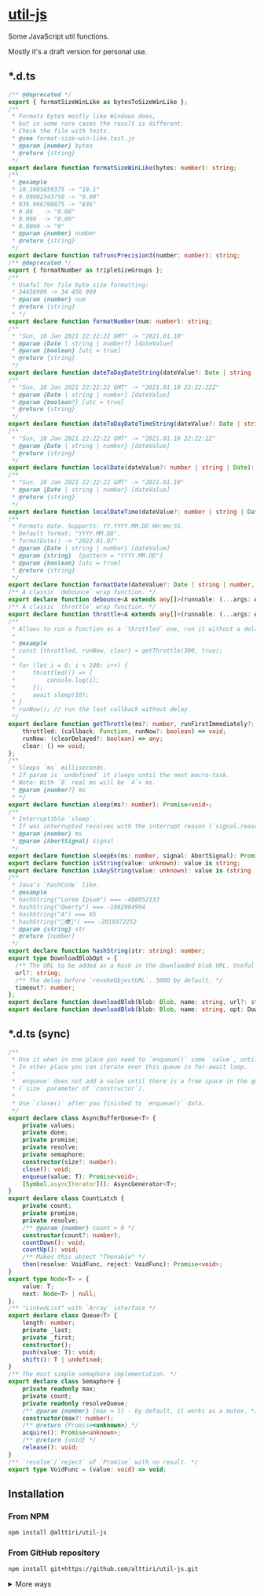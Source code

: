 # [util-js](https://github.com/AlttiRi/util-js)

Some JavaScript util functions.

Mostly it's a draft version for personal use.

## *.d.ts

```ts
/** @deprecated */
export { formatSizeWinLike as bytesToSizeWinLike };
/**
 * Formats bytes mostly like Windows does,
 * but in some rare cases the result is different.
 * Check the file with tests.
 * @see format-size-win-like.test.js
 * @param {number} bytes
 * @return {string}
 */
export declare function formatSizeWinLike(bytes: number): string;
/**
 * @example
 * 10.1005859375 -> "10.1"
 * 9.99902343750 -> "9.99"
 * 836.966796875 -> "836"
 * 0.08   -> "0.08"
 * 0.099  -> "0.09"
 * 0.0099 -> "0"
 * @param {number} number
 * @return {string}
 */
export declare function toTruncPrecision3(number: number): string;
/** @deprecated */
export { formatNumber as tripleSizeGroups };
/**
 * Useful for file byte size formatting:
 * 34456909 -> 34 456 909
 * @param {number} num
 * @return {string}
 * */
export declare function formatNumber(num: number): string;
/**
 * "Sun, 10 Jan 2021 22:22:22 GMT" -> "2021.01.10"
 * @param {Date | string | number?} [dateValue]
 * @param {boolean} [utc = true]
 * @return {string}
 */
export declare function dateToDayDateString(dateValue?: Date | string | number, utc?: boolean): string;
/**
 * "Sun, 10 Jan 2021 22:22:22 GMT" -> "2021.01.10 22:22:22Z"
 * @param {Date | string | number} [dateValue]
 * @param {boolean?} [utc = true]
 * @return {string}
 */
export declare function dateToDayDateTimeString(dateValue?: Date | string | number, utc?: boolean): string;
/**
 * "Sun, 10 Jan 2021 22:22:22 GMT" -> "2021.01.10 22:22:22"
 * @param {Date | string | number} [dateValue]
 * @return {string}
 */
export declare function localDate(dateValue?: number | string | Date): string;
/**
 * "Sun, 10 Jan 2021 22:22:22 GMT" -> "2021.01.10"
 * @param {Date | string | number} [dateValue]
 * @return {string}
 */
export declare function localDateTime(dateValue?: number | string | Date): string;
/**
 * Formats date. Supports: YY.YYYY.MM.DD HH:mm:SS.
 * Default format: "YYYY.MM.DD".
 * formatDate() -> "2022.01.07"
 * @param {Date | string | number} [dateValue]
 * @param {string}  [pattern = "YYYY.MM.DD"]
 * @param {boolean} [utc = true]
 * @return {string}
 */
export declare function formatDate(dateValue?: Date | string | number, pattern?: string, utc?: boolean): string;
/** A classic `debounce` wrap function. */
export declare function debounce<A extends any[]>(runnable: (...args: A) => unknown, ms?: number, scope?: any): (...args: A) => void;
/** A classic `throttle` wrap function. */
export declare function throttle<A extends any[]>(runnable: (...args: A) => any, time?: number, scope?: any): (...args: A) => void;
/**
 * Allows to run a function as a `throttled` one, run it without a delay (`runNow`), or `clear` the deferred callback.
 *
 * @example
 * const {throttled, runNow, clear} = getThrottle(300, true);
 *
 * for (let i = 0; i < 100; i++) {
 *     throttled(() => {
 *         console.log(i);
 *     });
 *     await sleep(10);
 * }
 * runNow(); // run the last callback without delay
 */
export declare function getThrottle(ms?: number, runFirstImmediately?: boolean): {
    throttled: (callback: Function, runNow?: boolean) => void;
    runNow: (clearDelayed?: boolean) => any;
    clear: () => void;
};
/**
 * Sleeps `ms` milliseconds.
 * If param is `undefined` it sleeps until the next macro-task.
 * Note: With `0` real ms will be `4`+ ms.
 * @param {number?} ms
 * */
export declare function sleep(ms?: number): Promise<void>;
/**
 * Interruptible `sleep`.
 * If was interrupted resolves with the interrupt reason (`signal.reason`).
 * @param {number} ms
 * @param {AbortSignal} signal
 */
export declare function sleepEx(ms: number, signal: AbortSignal): Promise<void | any>;
export declare function isString(value: unknown): value is string;
export declare function isAnyString(value: unknown): value is (string | String);
/**
 * Java's `hashCode` like.
 * @example
 * hashString("Lorem Ipsum") === -488052133
 * hashString("Qwerty") === -1862984904
 * hashString("A") === 65
 * hashString("👾👽💀") === -2019372252
 * @param {string} str
 * @return {number}
 */
export declare function hashString(str: string): number;
export type DownloadBlobOpt = {
  /** The URL to be added as a hash in the downloaded blob URL. Useful to keep the original file URL. */
  url?: string;
  /** The delay before `revokeObjectURL`. 5000 by default. */
  timeout?: number;
};
export declare function downloadBlob(blob: Blob, name: string, url?: string): void;
export declare function downloadBlob(blob: Blob, name: string, opt: DownloadBlobOpt): void;
```

## *.d.ts (sync)

```ts
/**
 * Use it when in one place you need to `enqueue()` some `value`, until `close()`.
 * In other place you can iterate over this queue in for-await loop.
 *
 * `enqueue` does not add a value until there is a free space in the queue, you should `await` it.
 * (`size` parameter of `constructor`).
 *
 * Use `close()` after you finished to `enqueue()` data.
 */
export declare class AsyncBufferQueue<T> {
    private values;
    private done;
    private promise;
    private resolve;
    private semaphore;
    constructor(size?: number);
    close(): void;
    enqueue(value: T): Promise<void>;
    [Symbol.asyncIterator](): AsyncGenerator<T>;
}
export declare class CountLatch {
    private count;
    private promise;
    private resolve;
    /** @param {number} count = 0 */
    constructor(count?: number);
    countDown(): void;
    countUp(): void;
    /** Makes this object "Thenable" */
    then(resolve: VoidFunc, reject: VoidFunc): Promise<void>;
}
export type Node<T> = {
    value: T;
    next: Node<T> | null;
};
/** "LinkedList" with `Array` interface */
export declare class Queue<T> {
    length: number;
    private _last;
    private _first;
    constructor();
    push(value: T): void;
    shift(): T | undefined;
}
/** The most simple semaphore implementation. */
export declare class Semaphore {
    private readonly max;
    private count;
    private readonly resolveQueue;
    /** @param {number} [max = 1] - by default, it works as a mutex. */
    constructor(max?: number);
    /** @return {Promise<unknown>} */
    acquire(): Promise<unknown>;
    /** @return {void} */
    release(): void;
}
/** `resolve`/`reject` of `Promise` with no result. */
export type VoidFunc = (value: void) => void;
```

## Installation

### From NPM

```bash
npm install @alttiri/util-js
```

### From GitHub repository

```bash
npm install git+https://github.com/alttiri/util-js.git
```

<details>

<summary>More ways</summary>

### From GitHub repository (a specific version):

- **Based on SemVer:**
    ```bash
    npm install git+https://github.com/alttiri/util-js.git#semver:1.3.0
    ```
  Or add
    ```
    "@alttiri/util-js": "github:alttiri/util-js#semver:1.3.0"
    ```
  as `dependencies` in `package.json` file.

  See available [tags](https://github.com/AlttiRi/util-js/tags).

- **Based on a commit hash:**
    ```bash
    npm install git+https://github.com/alttiri/util-js.git#eea3068f8c70c6a500a44b69aeb0cb65ac8b80a6
    ```
  Or add
    ```
    "@alttiri/util-js": "github:alttiri/util-js#eea3068f8c70c6a500a44b69aeb0cb65ac8b80a6"
    ```
  as `dependencies` in `package.json` file.

  See available [commits hashes](https://github.com/AlttiRi/util-js/commits/master).


### From GitHub Packages:
To install you need first to create `.npmrc` file with `@alttiri:registry=https://npm.pkg.github.com` content:
```bash
echo @alttiri:registry=https://npm.pkg.github.com >> .npmrc
```

only then run

```bash
npm install @alttiri/util-node-js
```
Note, that GitHub Packages requires to have also `~/.npmrc` file (`.npmrc` in your home dir) with `//npm.pkg.github.com/:_authToken=TOKEN` content, where `TOKEN` is a token with the `read:packages` permission, take it here https://github.com/settings/tokens/new.


</details>
